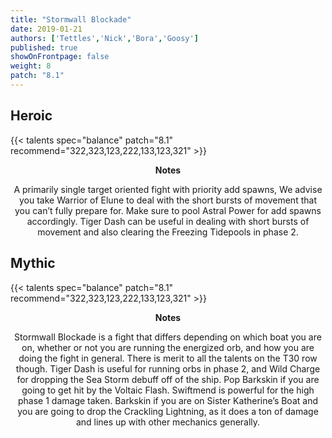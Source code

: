 ```yaml
---
title: "Stormwall Blockade"
date: 2019-01-21
authors: ['Tettles','Nick','Bora','Goosy']
published: true
showOnFrontpage: false
weight: 8
patch: "8.1"
---
```



## Heroic
{{< talents spec="balance" patch="8.1" recommend="322,323,123,222,133,123,321" >}}
<center>
<b>Notes</b>

A primarily single target oriented fight with priority add spawns, We advise you take Warrior of Elune to deal with the short bursts of movement that you can’t fully prepare for. Make sure to pool Astral Power for add spawns accordingly. Tiger Dash can be useful in dealing with short bursts of movement and also clearing the Freezing Tidepools in phase 2.

</center>

## Mythic
{{< talents spec="balance" patch="8.1" recommend="322,323,123,222,133,123,321" >}}
<center>
<b>Notes</b>

Stormwall Blockade is a fight that differs depending on which boat you are on, whether or not you are running the energized orb, and how you are doing the fight in general. There is merit to all the talents on the T30 row though. Tiger Dash is useful for running orbs in phase 2, and Wild Charge for dropping the Sea Storm debuff off of the ship. Pop Barkskin if you are going to get hit by the Voltaic Flash. Swiftmend is powerful for the high phase 1 damage taken. Barkskin if you are on Sister Katherine’s Boat and you are going to drop the Crackling Lightning, as it does a ton of damage and lines up with other mechanics generally.

</center>

